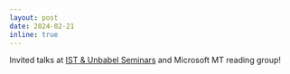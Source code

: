 ```yaml
---
layout: post
date: 2024-02-21 
inline: true
---
```


Invited talks at [IST & Unbabel Seminars](https://ist-unbabel-seminars.github.io/index) and Microsoft MT reading group! 
